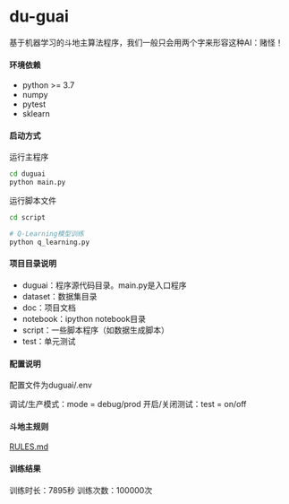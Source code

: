 # du-guai

基于机器学习的斗地主算法程序，我们一般只会用两个字来形容这种AI：赌怪！

#### 环境依赖

- python >= 3.7
- numpy
- pytest
- sklearn

#### 启动方式

运行主程序
```bash
cd duguai
python main.py
```

运行脚本文件
```bash
cd script

# Q-Learning模型训练
python q_learning.py
```

#### 项目目录说明

- duguai：程序源代码目录。main.py是入口程序
- dataset：数据集目录
- doc：项目文档
- notebook：ipython notebook目录
- script：一些脚本程序（如数据生成脚本）
- test：单元测试

#### 配置说明
配置文件为duguai/.env

调试/生产模式：mode = debug/prod
开启/关闭测试：test = on/off

#### 斗地主规则
[RULES.md](./RULES.md)

#### 训练结果
训练时长：7895秒
训练次数：100000次
